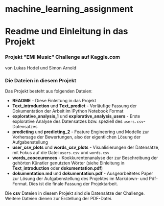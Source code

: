# machine_learning_assignment

# Readme und Einleitung in das Projekt

### Projekt "EMI Music" Challenge auf Kaggle.com

von Lukas Hodel und Simon Arnold

### Die Dateien in diesem Projekt
Das Projekt besteht aus folgenden Dateien:
* __README__ - Diese Einleitung in das Projekt
* __Text_introduction__ und __Text_predict__ - Vorläufige Fassung der Dokumentation der Arbeit im IPython Notebook Format
* __explorative_analysis_1__ und __explorative_analysis_users__ - Erste explorative Analyse des Datensatzes bzw. speziell des `users.csv`-Datensatzes
* __predicting__ und __predicting_2__ - Feature Engineering und Modelle zur Vorhersage der Bewertungen, also der eigentlichen Lösung der Aufgabenstellung
* __user_csv_plots__ und __words_csv_plots__ - Visualisierungen der Datensätze, mit Fokus auf die Datei `users.csv` und `words.csv`
* __words_cooccurences__ - Kookkurentenanalyse der zur Beschreibung der gehörten Künstler genutzten Wörter (siehe Einleitung in __Text_introduction__ oder __dokumentation.pdf__)
* __dokumentation.md__ und __dokumentation.pdf__ - Ausgearbeitetes Paper zur Lösung der Aufgabenstellung des Projektes im Markdown- und Pdf-Format. Dies ist die finale Fassung der Projektarbeit.

Die __csv__ Dateien in diesem Projekt sind die Datensätze der Challenge. 
Weitere Dateien dienen zur Erstellung der PDF-Datei.
